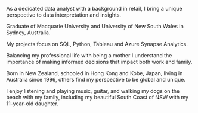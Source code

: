 As a dedicated data analyst with a background in retail, I bring a unique perspective to data interpretation and insights. 

Graduate of Macquarie University and University of New South Wales in Sydney, Australia.

My projects focus on SQL, Python, Tableau and Azure Synapse Analytics.

Balancing my professional life with being a mother I understand the importance of making informed decisions that impact both work and family.

Born in New Zealand, schooled in Hong Kong and Kobe, Japan, living in Australia since 1996, others find my perspective to be global and unique.

I enjoy listening and playing music, guitar, and walking my dogs on the beach with my family, including my beautiful South Coast of NSW with my 11-year-old daughter.
